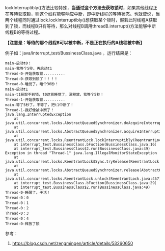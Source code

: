lockInterruptibly()方法比较特殊，**当通过这个方法去获取锁时**，如果其他线程正在等待获取锁，则这个线程能够响应中断，即中断线程的等待状态。也就使说，当两个线程同时通过lock.lockInterruptibly()想获取某个锁时，假若此时线程A获取到了锁，而线程B只有等待，那么对线程B调用threadB.interrupt()方法能够中断线程B的等待过程。

**【注意是：等待的那个线程B可以被中断，不是正在执行的A线程被中断】**

例子如：java/interrupt_test/BussinessClass.java ，运行结果是：

```
main-启动t0！
main-我等个5秒，再启动t1
Thread-0-开始获取锁..........
Thread-0-获取到锁了！！！！
Thread-0-睡觉了，睡个30秒！
main-启动t1
main-t1获取不到锁，t0这货睡觉了，没释放，我等个5秒！
Thread-1-开始获取锁..........
main-等了5秒了，不等了，把t1中断了！
Thread-1-我好像被中断了！
java.lang.InterruptedException
	at java.util.concurrent.locks.AbstractQueuedSynchronizer.doAcquireInterruptibly(AbstractQueuedSynchronizer.java:898)
	at java.util.concurrent.locks.AbstractQueuedSynchronizer.acquireInterruptibly(AbstractQueuedSynchronizer.java:1222)
	at java.util.concurrent.locks.ReentrantLock.lockInterruptibly(ReentrantLock.java:335)
	at interrupt_test.BussinessClass.bFuction(BussinessClass.java:16)
	at interrupt_test.BussinessClass$2.run(BussinessClass.java:49)
Exception in thread "Thread-1" java.lang.IllegalMonitorStateException
	at java.util.concurrent.locks.ReentrantLock$Sync.tryRelease(ReentrantLock.java:151)
	at java.util.concurrent.locks.AbstractQueuedSynchronizer.release(AbstractQueuedSynchronizer.java:1261)
	at java.util.concurrent.locks.ReentrantLock.unlock(ReentrantLock.java:457)
	at interrupt_test.BussinessClass.bFuction(BussinessClass.java:29)
	at interrupt_test.BussinessClass$2.run(BussinessClass.java:49)
Thread-0-睡醒了，干活！
Thread-0：0
Thread-0：1
Thread-0：2
Thread-0：3
Thread-0：4
Thread-0-释放了锁
```




参考：
1. https://blog.csdn.net/zengmingen/article/details/53260650
